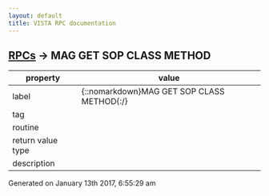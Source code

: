 ```yaml
---
layout: default
title: VISTA RPC documentation
---
```




## [RPCs](TableOfContent.md) &#8594; MAG GET SOP CLASS METHOD 

 property | value 
--- | --- 
 label | {::nomarkdown}MAG GET SOP CLASS METHOD{:/}
 tag | 
 routine | 
 return value type | 
 description | 




 Generated on January 13th 2017, 6:55:29 am